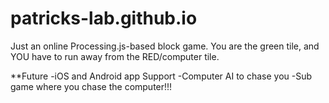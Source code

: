 # patricks-lab.github.io
Just an online Processing.js-based block game. You are the green tile, and YOU have to run away from the RED/computer tile.

**Future
-iOS and Android app Support
-Computer AI to chase you
-Sub game where you chase the computer!!!
